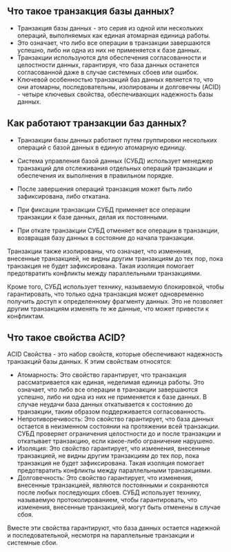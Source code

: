 ## Что такое транзакция базы данных?

* Транзакция базы данных - это серия из одной или нескольких операций, выполняемых как единая атомарная единица работы. 
* Это означает, что либо все операции в транзакции завершаются успешно, либо ни одна из них не применяется к базе данных.
* Транзакции используются для обеспечения согласованности и целостности данных, гарантируя, что база данных останется согласованной даже в случае системных сбоев или ошибок.
* Ключевой особенностью транзакций баз данных является то, что они атомарны, последовательны, изолированы и долговечны (ACID) - четыре ключевых свойства, обеспечивающих надежность базы данных.

## Как работают транзакции баз данных?
* Транзакции базы данных работают путем группировки нескольких операций с базой данных в единую атомарную единицу. 
* Система управления базой данных (СУБД) использует менеджер транзакций для отслеживания отдельных операций транзакции и обеспечения их выполнения в правильном порядке.

* После завершения операций транзакция может быть либо зафиксирована, либо откатана. 
* При фиксации транзакции СУБД применяет все операции транзакции к базе данных, делая их постоянными. 
* При откате транзакции СУБД отменяет все операции в транзакции, возвращая базу данных в состояние до начала транзакции.

Транзакции также изолированы, что означает, что изменения, внесенные транзакцией, не видны другим транзакциям до тех пор, пока транзакция не будет зафиксирована. Такая изоляция помогает предотвратить конфликты между параллельными транзакциями.

Кроме того, СУБД использует технику, называемую блокировкой, чтобы гарантировать, что только одна транзакция может одновременно получить доступ к определенному фрагменту данных. Это не позволяет другим транзакциям изменять те же данные, что может привести к конфликтам.

## Что такое свойства ACID?

ACID Свойства - это набор свойств, которые обеспечивают надежность транзакций базы данных. К этим свойствам относятся:

* Атомарность: Это свойство гарантирует, что транзакция рассматривается как единая, неделимая единица работы. Это означает, что либо все операции в транзакции завершаются успешно, либо ни одна из них не применяется к базе данных. В случае неудачи база данных откатывается к состоянию до транзакции, таким образом поддерживается согласованность.
* Непротиворечивость: Это свойство гарантирует, что база данных остается в неизменном состоянии на протяжении всей транзакции. СУБД проверяет ограничения целостности до и после транзакции и откатывает транзакцию, если какое-либо ограничение нарушено.
* Изоляция: Это свойство гарантирует, что изменения, внесенные транзакцией, не видны другим транзакциям до тех пор, пока транзакция не будет зафиксирована. Такая изоляция помогает предотвратить конфликты между параллельными транзакциями.
* Долговечность: Это свойство гарантирует, что изменения, внесенные транзакцией, являются постоянными и сохраняются после любых последующих сбоев. СУБД использует технику, называемую протоколированием, чтобы гарантировать, что изменения, внесенные транзакцией, могут быть отменены в случае сбоя.

Вместе эти свойства гарантируют, что база данных остается надежной и последовательной, несмотря на параллельные транзакции и системные сбои.